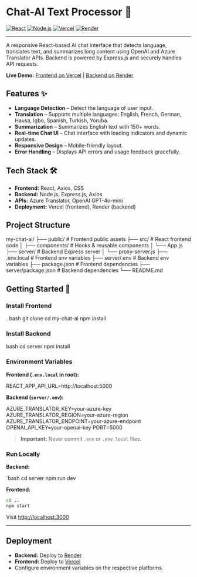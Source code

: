
# Chat-AI Text Processor 🤖

[![React](https://img.shields.io/badge/React-61DAFB?logo=react&logoColor=black)](https://reactjs.org/)
[![Node.js](https://img.shields.io/badge/Node.js-339933?logo=node.js&logoColor=white)](https://nodejs.org/)
[![Vercel](https://img.shields.io/badge/Vercel-000000?logo=vercel&logoColor=white)](https://vercel.com/)
[![Render](https://img.shields.io/badge/Render-ff4f00?logo=render&logoColor=white)](https://render.com/)

---

A responsive React-based AI chat interface that detects language, translates text, and summarizes long content using OpenAI and Azure Translator APIs. Backend is powered by Express.js and securely handles API requests.

**Live Demo:** [Frontend on Vercel](#) | [Backend on Render](#)

## Features ✨

- **Language Detection** – Detect the language of user input.
- **Translation** – Supports multiple languages: English, French, German, Hausa, Igbo, Spanish, Turkish, Yoruba.
- **Summarization** – Summarizes English text with 150+ words.
- **Real-time Chat UI** – Chat interface with loading indicators and dynamic updates.
- **Responsive Design** – Mobile-friendly layout.
- **Error Handling** – Displays API errors and usage feedback gracefully.

## Tech Stack 🛠️

- **Frontend:** React, Axios, CSS
- **Backend:** Node.js, Express.js, Axios
- **APIs:** Azure Translator, OpenAI GPT-4o-mini
- **Deployment:** Vercel (frontend), Render (backend)

## Project Structure
my-chat-ai/
├── public/             # Frontend public assets
├── src/                # React frontend code
│   ├── components/     # Hooks & reusable components
│   └── App.js
├── server/             # Backend Express server
│   └── proxy-server.js
├── .env.local          # Frontend env variables
├── server/.env         # Backend env variables
├── package.json        # Frontend dependencies
├── server/package.json # Backend dependencies
└── README.md



## Getting Started 🚀

### Install Frontend

. bash
git clone <your-github-repo-url>
cd my-chat-ai
npm install

### Install Backend

bash
cd server
npm install


### Environment Variables

**Frontend (`.env.local` in root):**


REACT_APP_API_URL=http://localhost:5000


**Backend (`server/.env`):**

AZURE_TRANSLATOR_KEY=your-azure-key
AZURE_TRANSLATOR_REGION=your-azure-region
AZURE_TRANSLATOR_ENDPOINT=your-azure-endpoint
OPENAI_API_KEY=your-openai-key
PORT=5000

> **Important:** Never commit `.env` or `.env.local` files.


### Run Locally

**Backend:**

`bash
cd server
npm run dev


**Frontend:**

```bash
cd ..
npm start
```

Visit [http://localhost:3000](http://localhost:3000)

---

## Deployment

* **Backend:** Deploy to [Render](https://render.com)
* **Frontend:** Deploy to [Vercel](https://vercel.com)
* Configure environment variables on the respective platforms.
